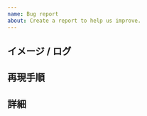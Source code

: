 ```yaml
---
name: Bug report
about: Create a report to help us improve.
---
```


## イメージ / ログ
<!-- 発生時のイメージやログを記載 -->

## 再現手順
<!-- 再現性があれば手順を詳細に -->

## 詳細
<!-- 既に詳細が判っていれば -->
